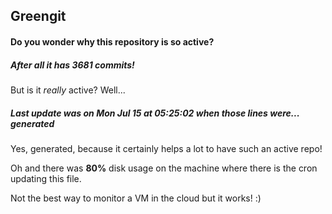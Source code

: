 ## Greengit

#### Do you wonder why this repository is so active?

##### After all it has 3681 commits!

But is it *really* active? Well...

##### Last update was on Mon Jul 15 at 05:25:02 when those lines were... generated

Yes, generated, because it certainly helps a lot to have such an active repo!

Oh and there was **80%** disk usage on the machine
where there is the cron updating this file.

Not the best way to monitor a VM in the cloud but it works! :)
